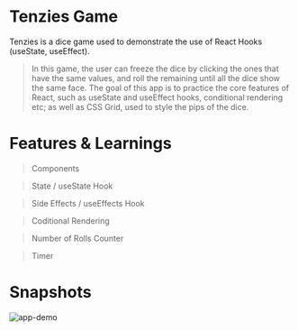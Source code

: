 # Tenzies Game

Tenzies is a dice game used to demonstrate the use of React Hooks (useState, useEffect).

> In this game, the user can freeze the dice by clicking the ones that have the same values, and roll the remaining until all the dice show the same face. The goal of this app is to practice the core features of React, such as useState and useEffect hooks, conditional rendering etc; as well as CSS Grid, used to style the pips of the dice.


# Features & Learnings

> Components

> State / useState Hook

> Side Effects / useEffects Hook

> Coditional Rendering

> Number of Rolls Counter

> Timer

# Snapshots
![app-demo](https://github.com/im-shubhamsharma/tenzies-game-react/blob/master/src/components/background/tenzies.gif)
